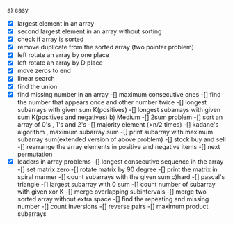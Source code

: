 a) easy
 -[X] largest element in an array
 -[X] second largest element in an array without sorting
 -[X] check if array is sorted
 -[X] remove duplicate from the sorted array (two pointer problem)
 -[X] left rotate an array by one place
 -[X] left rotate an array by D place
 -[X] move zeros to end
 -[X] linear search
 -[X] find the union
 -[X] find missing number in an array
 -[] maximum consecutive ones
 -[] find the number that appears once and other number twice
 -[] longest subarrays with given sum K(positives)
 -[] longest subarrays with given sum K(positives and negatives)
b) Medium
 -[] 2sum problem
 -[] sort an array of 0's , 1's and 2's
 -[] majority element (>n/2 times)
 -[] kadane's algorithm , maximum subarray sum
 -[] print subarray with maximum subarray sum(extended version of above problem)
 -[] stock buy and sell
 -[] rearrange the array elements in positive and negative items
 -[] next permutation
 -[X] leaders in array problems
 -[] longest consecutive sequence in the array
 -[] set matrix zero
 -[] rotate matrix by 90 degree
 -[] print the matrix in spiral manner
 -[] count subarrays with the given sum
c)hard
 -[] pascal's triangle
 -[] largest subarray with 0 sum
 -[] count number of subarray with given xor K
 -[] merge overlapping subintervals
 -[] merge two sorted array without extra space
 -[] find the repeating and missing number
 -[] count inversions
 -[] reverse pairs
 -[] maximum product subarrays